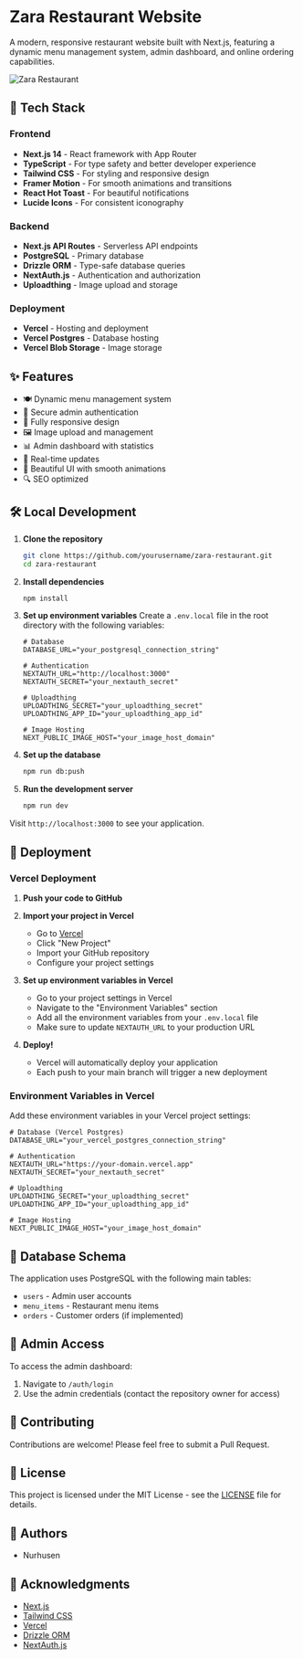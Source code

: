# Zara Restaurant Website

A modern, responsive restaurant website built with Next.js, featuring a dynamic menu management system, admin dashboard, and online ordering capabilities.

![Zara Restaurant](public/images/restaurant-preview.jpg)

## 🚀 Tech Stack

### Frontend
- **Next.js 14** - React framework with App Router
- **TypeScript** - For type safety and better developer experience
- **Tailwind CSS** - For styling and responsive design
- **Framer Motion** - For smooth animations and transitions
- **React Hot Toast** - For beautiful notifications
- **Lucide Icons** - For consistent iconography

### Backend
- **Next.js API Routes** - Serverless API endpoints
- **PostgreSQL** - Primary database
- **Drizzle ORM** - Type-safe database queries
- **NextAuth.js** - Authentication and authorization
- **Uploadthing** - Image upload and storage

### Deployment
- **Vercel** - Hosting and deployment
- **Vercel Postgres** - Database hosting
- **Vercel Blob Storage** - Image storage

## ✨ Features

- 🍽️ Dynamic menu management system
- 🔐 Secure admin authentication
- 📱 Fully responsive design
- 🖼️ Image upload and management
- 📊 Admin dashboard with statistics
- 🔄 Real-time updates
- 🎨 Beautiful UI with smooth animations
- 🔍 SEO optimized

## 🛠️ Local Development

1. **Clone the repository**
   ```bash
   git clone https://github.com/yourusername/zara-restaurant.git
   cd zara-restaurant
   ```

2. **Install dependencies**
   ```bash
   npm install
   ```

3. **Set up environment variables**
   Create a `.env.local` file in the root directory with the following variables:
   ```env
   # Database
   DATABASE_URL="your_postgresql_connection_string"
   
   # Authentication
   NEXTAUTH_URL="http://localhost:3000"
   NEXTAUTH_SECRET="your_nextauth_secret"
   
   # Uploadthing
   UPLOADTHING_SECRET="your_uploadthing_secret"
   UPLOADTHING_APP_ID="your_uploadthing_app_id"
   
   # Image Hosting
   NEXT_PUBLIC_IMAGE_HOST="your_image_host_domain"
   ```

4. **Set up the database**
   ```bash
   npm run db:push
   ```

5. **Run the development server**
   ```bash
   npm run dev
   ```

Visit `http://localhost:3000` to see your application.

## 🚀 Deployment

### Vercel Deployment

1. **Push your code to GitHub**

2. **Import your project in Vercel**
   - Go to [Vercel](https://vercel.com)
   - Click "New Project"
   - Import your GitHub repository
   - Configure your project settings

3. **Set up environment variables in Vercel**
   - Go to your project settings in Vercel
   - Navigate to the "Environment Variables" section
   - Add all the environment variables from your `.env.local` file
   - Make sure to update `NEXTAUTH_URL` to your production URL

4. **Deploy!**
   - Vercel will automatically deploy your application
   - Each push to your main branch will trigger a new deployment

### Environment Variables in Vercel

Add these environment variables in your Vercel project settings:

```env
# Database (Vercel Postgres)
DATABASE_URL="your_vercel_postgres_connection_string"

# Authentication
NEXTAUTH_URL="https://your-domain.vercel.app"
NEXTAUTH_SECRET="your_nextauth_secret"

# Uploadthing
UPLOADTHING_SECRET="your_uploadthing_secret"
UPLOADTHING_APP_ID="your_uploadthing_app_id"

# Image Hosting
NEXT_PUBLIC_IMAGE_HOST="your_image_host_domain"
```

## 📝 Database Schema

The application uses PostgreSQL with the following main tables:

- `users` - Admin user accounts
- `menu_items` - Restaurant menu items
- `orders` - Customer orders (if implemented)

## 🔐 Admin Access

To access the admin dashboard:
1. Navigate to `/auth/login`
2. Use the admin credentials (contact the repository owner for access)

## 🤝 Contributing

Contributions are welcome! Please feel free to submit a Pull Request.

## 📄 License

This project is licensed under the MIT License - see the [LICENSE](LICENSE) file for details.

## 👥 Authors

- Nurhusen 

## 🙏 Acknowledgments

- [Next.js](https://nextjs.org/)
- [Tailwind CSS](https://tailwindcss.com/)
- [Vercel](https://vercel.com)
- [Drizzle ORM](https://orm.drizzle.team/)
- [NextAuth.js](https://next-auth.js.org/)
